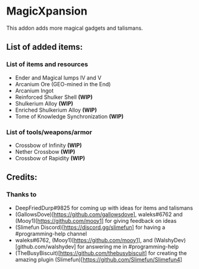 # MagicXpansion

This addon adds more magical gadgets and talismans.

## List of added items:

### List of items and resources
- Ender and Magical lumps IV and V
- Arcanium Ore (GEO-mined in the End)
- Arcanium Ingot
- Reinforced Shulker Shell **(WIP)**
- Shulkerium Alloy **(WIP)**
- Enriched Shulkerium Alloy **(WIP)**
- Tome of Knowledge Synchronization **(WIP)**

### List of tools/weapons/armor
- Crossbow of Infinity **(WIP)**
- Nether Crossbow **(WIP)**
- Crossbow of Rapidity **(WIP)**

## Credits:

### Thanks to
- DeepFriedDurp#9825 for coming up with ideas for items and talismans
- (GallowsDove)[https://github.com/gallowsdove], waleks#6762 and (Mooy1)[https://github.com/mooy1] for giving feedback on ideas
- (Slimefun Discord)[https://discord.gg/slimefun] for having a #programming-help channel
- waleks#6762, (Mooy1)[https://github.com/mooy1], and (WalshyDev)[github.com/walshydev] for answering me in #programming-help
- (TheBusyBiscuit)[https://github.com/thebusybiscuit] for creating the amazing plugin (Slimefun)[https://github.com/Slimefun/Slimefun4]
